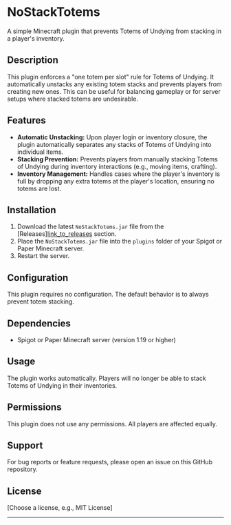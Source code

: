 # NoStackTotems

A simple Minecraft plugin that prevents Totems of Undying from stacking in a player's inventory.

## Description

This plugin enforces a "one totem per slot" rule for Totems of Undying. It automatically unstacks any existing totem stacks and prevents players from creating new ones. This can be useful for balancing gameplay or for server setups where stacked totems are undesirable.

## Features

*   **Automatic Unstacking:** Upon player login or inventory closure, the plugin automatically separates any stacks of Totems of Undying into individual items.
*   **Stacking Prevention:** Prevents players from manually stacking Totems of Undying during inventory interactions (e.g., moving items, crafting).
*   **Inventory Management:** Handles cases where the player's inventory is full by dropping any extra totems at the player's location, ensuring no totems are lost.

## Installation

1.  Download the latest `NoStackTotems.jar` file from the [Releases][link_to_releases](https://github.com/Daniel-Farmer/NoStackTotems/tree/Releases]) section.
2.  Place the `NoStackTotems.jar` file into the `plugins` folder of your Spigot or Paper Minecraft server.
3.  Restart the server.

## Configuration

This plugin requires no configuration.  The default behavior is to always prevent totem stacking.

## Dependencies

*   Spigot or Paper Minecraft server (version 1.19 or higher)

## Usage

The plugin works automatically.  Players will no longer be able to stack Totems of Undying in their inventories.

## Permissions

This plugin does not use any permissions. All players are affected equally.

## Support

For bug reports or feature requests, please open an issue on this GitHub repository.

## License

[Choose a license, e.g., MIT License]

---
